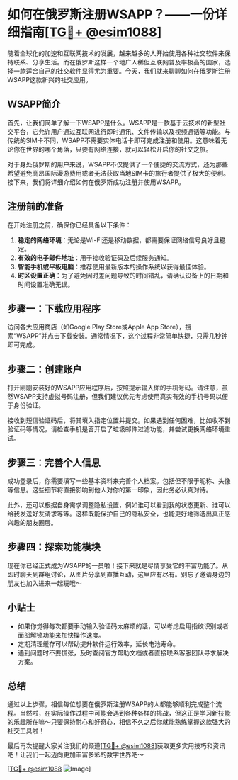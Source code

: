 # 如何在俄罗斯注册WSAPP？——一份详细指南[[TG💪+ @esim1088](https://t.me/s/esim1088)]

随着全球化的加速和互联网技术的发展，越来越多的人开始使用各种社交软件来保持联系、分享生活。而在俄罗斯这样一个地广人稀但互联网普及率极高的国家，选择一款适合自己的社交软件显得尤为重要。今天，我们就来聊聊如何在俄罗斯注册WSAPP这款新兴的社交应用。

## WSAPP简介

首先，让我们简单了解一下WSAPP是什么。WSAPP是一款基于云技术的新型社交平台，它允许用户通过互联网进行即时通讯、文件传输以及视频通话等功能。与传统的SIM卡不同，WSAPP不需要实体电话卡即可完成注册和使用。这意味着无论你在世界的哪个角落，只要有网络连接，就可以轻松开启你的社交之旅。

对于身处俄罗斯的用户来说，WSAPP不仅提供了一个便捷的交流方式，还为那些希望避免高昂国际漫游费用或者无法获取当地SIM卡的旅行者提供了极大的便利。接下来，我们将详细介绍如何在俄罗斯成功注册并使用WSAPP。

## 注册前的准备

在开始注册之前，确保你已经具备以下条件：

1. **稳定的网络环境**：无论是Wi-Fi还是移动数据，都需要保证网络信号良好且稳定。
2. **有效的电子邮件地址**：用于接收验证码及后续服务通知。
3. **智能手机或平板电脑**：推荐使用最新版本的操作系统以获得最佳体验。
4. **时区设置正确**：为了避免因时差问题导致的时间错乱，请确认设备上的日期和时间设置准确无误。

## 步骤一：下载应用程序

访问各大应用商店（如Google Play Store或Apple App Store），搜索“WSAPP”并点击下载安装。通常情况下，这个过程非常简单快捷，只需几秒钟即可完成。

## 步骤二：创建账户

打开刚刚安装好的WSAPP应用程序后，按照提示输入你的手机号码。请注意，虽然WSAPP支持虚拟号码注册，但我们建议优先考虑使用真实有效的手机号码以便于身份验证。

接收到短信验证码后，将其填入指定位置并提交。如果遇到任何困难，比如收不到验证码等情况，请检查手机是否开启了垃圾邮件过滤功能，并尝试更换网络环境重试。

## 步骤三：完善个人信息

成功登录后，你需要填写一些基本资料来完善个人档案。包括但不限于昵称、头像等信息。这些细节将直接影响到他人对你的第一印象，因此务必认真对待。

此外，还可以根据自身需求调整隐私设置，例如谁可以看到我的状态更新、谁可以给我发送好友请求等等。这样既能保护自己的隐私安全，也能更好地筛选出真正感兴趣的朋友圈层。

## 步骤四：探索功能模块

现在你已经正式成为WSAPP的一员啦！接下来就是尽情享受它的丰富功能了。从即时聊天到群组讨论，从图片分享到直播互动，这里应有尽有。别忘了邀请身边的朋友也加入进来一起玩哦～

## 小贴士

- 如果你觉得每次都要手动输入验证码太麻烦的话，可以考虑启用指纹识别或者面部解锁功能来加快操作速度。
- 定期清理缓存可以帮助提升软件运行效率，延长电池寿命。
- 遇到问题时不要慌张，及时查阅官方帮助文档或者直接联系客服团队寻求解决方案。

## 总结

通过以上步骤，相信每位想要在俄罗斯注册WSAPP的人都能够顺利完成整个流程。当然啦，在实际操作过程中可能会遇到各种各样的挑战，但这正是学习新技能的乐趣所在嘛～只要保持耐心和好奇心，相信不久之后你就能熟练掌握这款强大的社交工具啦！

最后再次提醒大家关注我们的频道[[TG💪+ @esim1088](https://t.me/s/esim1088)]获取更多实用技巧和资讯吧！让我们一起迈向更加丰富多彩的数字世界吧～

[[TG💪+ @esim1088](https://t.me/s/esim1088) ![Image](https://i.postimg.cc/4NQfJmqS/Snipaste-2025-05-13-00-14-12.png)]